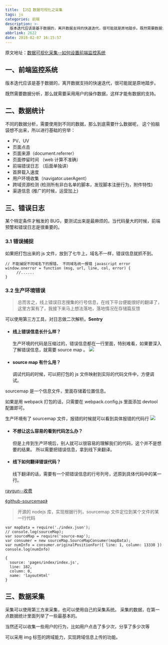 ```yaml
---
title: 【JS】数据可视化之采集
tags: js
categories: 前端
description: >-
  版本迭代应该是基于数据的，离开数据支持的快速迭代，很可能就是原地踏步。既然需要数据分析，那么就需要采用用户的操作数据，这样才能有数据的支持。这里简单记录下，一些数据采集的思路以及需要采集的信息。
abbrlink: 2622
date: 2018-02-07 16:15:57
---
```


原文地址：[数据可视化采集--如何设置前端监控系统](http://www.cnblogs.com/yexiaochai/p/6246490.html)

## 一、前端监控系统

版本迭代应该是基于数据的，离开数据支持的快速迭代，很可能就是原地踏步。

既然需要数据分析，那么就需要采用用户的操作数据，这样才能有数据的支持。

## 二、数据统计

不同的数据分析，需要使用到不同的数据，那么到底需要什么数据呢， 这个拍脑袋想不出来，所以进行基础的穷举：

- PV、UV
- 页面点击
- 页面来源（document.referrer）
- 页面停留时间 （web 计算不准确）
- 前端错误日志 （后面单独讲）
- 首屏载入速度
- 用户环境收集（navigator.userAgent）
- 跨域资源检测 (检测所有非白名单的脚本，发现脚本注册行为，附件特性)
- 渠道信息 (推广的时候，运营加上)

## 三、错误日志

某个特定条件才触发的 BUG，要测试出来是最麻烦的。当代码量大的时候，前端预警和错误日志是很重要的。

### 3.1 错误捕捉

如果把打包出来的 js 文件，放到了七牛上，域名不一样，错误信息就抓不到。

```
// 不能捕捉不同域名下的报错， 不同域名统一报错 javascript error
window.onerror = function (msg, url, line, col, error) {
     //......
}
```

### 3.2 生产环境错误

> 总而言之，线上错误日志搜集的行号信息，在线下平台便能很好的翻译了，这里方案有了，我接下来马上想法落地，落地情况在存储篇反馈

可以使用第三方工具，对日志做二次解析。**Sentry**

- #### 线上错误信息长什么样？
  生产环境的代码是压缩过的，错误信息都在一行里面，特别难看，如果要深入了解错误信息，就需要 source map 。
  ![](https://ws1.sinaimg.cn/large/006tNc79gy1fo7x2ha9x3j319i0h241f.jpg)

* #### source map 有什么用？
  调试代码的时候，可以把打包的 js 文件映射到实际的代码文件中，方便调试。

sourcemap 是一个信息文件，里面存储着位置信息。

如果是用 webpack 打包的话，只需要在 webpack.config.js 里面添加 devtool 配置即可。

生产环境有了 sourcemap 文件，报错的时候就可以看到具体报错的代码行
![](https://ws1.sinaimg.cn/large/006tNc79gy1fo7xqvttsjj30zw0dkmyk.jpg)

- #### 不想让这么容易的看到代码怎么办？

  但是上传到生产环境后，别人就可以很容易的理解我们的代码，这个并不是想要的结果。 所以需要把错误信息，拿到线下来翻译。

- #### 线下如何翻译错误代码？
  线下翻译的话，需要有一个把错误信息的行号列号，还原到具体代码中的某一行。

[raygun--收费](https://raygun.com/sourcemaps)

[《github-sourcemap》](https://github.com/mozilla/source-map)

> 开源的 nodejs 库，实现根据行列，sourcemap 文件定位到某个文件的某一行代码

```
var mapData = require('./index.json');
// console.log(sourceMap);
var sourceMap = require('source-map');
var consumer = new sourceMap.SourceMapConsumer(mapData);
var numInfo = consumer.originalPositionFor({ line: 1, column: 13330 })
console.log(numInfo)
```

```
{
  source: 'pages/index/index.js',
  line: 182,
  column: 0,
  name: 'layoutHtml'
}
```

## 三、数据采集

采集可以使用第三方来采集，也可以使用自己的采集系统。 采集的数据，在第一点数据统计里面列举了一些最基本的。

当然还可以收集一些用户的行为，比如用户点击了多少次，分享了多少次等

可以采用 img 标签的跨域能力，实现跨域信息上传的功能。
